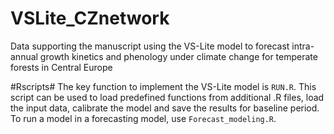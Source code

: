 # VSLite_CZnetwork
Data supporting the manuscript using the VS-Lite model to forecast intra-annual growth kinetics and phenology under climate change for temperate forests in Central Europe

#Rscripts# 
The key function to implement the VS-Lite model is `RUN.R`. This script can be used to load predefined functions from additional .R files, load the input data, calibrate the model and save the results for baseline period. To run a model in a forecasting model, use `Forecast_modeling.R`.
